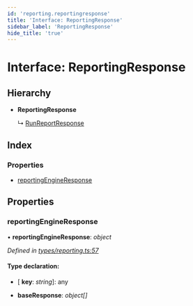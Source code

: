 ```yaml
---
id: 'reporting.reportingresponse'
title: 'Interface: ReportingResponse'
sidebar_label: 'ReportingResponse'
hide_title: 'true'
---
```


# Interface: ReportingResponse

## Hierarchy

-   **ReportingResponse**

    ↳ [RunReportResponse](reporting.runreportresponse.md)

## Index

### Properties

-   [reportingEngineResponse](reporting.reportingresponse.md#reportingengineresponse)

## Properties

### reportingEngineResponse

• **reportingEngineResponse**: _object_

_Defined in [types/reporting.ts:57](https://github.com/ELEVATORmedia/paymigo/blob/d7c96a7/src/types/reporting.ts#L57)_

#### Type declaration:

-   \[ **key**: _string_\]: any

-   **baseResponse**: _object[]_
